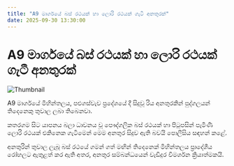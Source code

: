 ```yaml
---
title: "‍A9 මාර්ගයේ බස් රථයක් හා ලොරි රථයක් ගැටී අනතුරක්"
date: 2025-09-30 13:30:00
---
```


# ‍A9 මාර්ගයේ බස් රථයක් හා ලොරි රථයක් ගැටී අනතුරක්

![Thumbnail](https://helakuru.sgp1.cdn.digitaloceanspaces.com/esana/images/lib/accident-new.jpg)

A9 මාර්ගයේ මිහින්තලය, පළුගස්වැව ප්‍රදේශයේ දී සිදුවූ රිය අනතුරකින් පුද්ගලයන් තිදෙනෙකු තුවාල ලබා තිබෙනවා.

කතරගම සිට යාපනය බලා ධාවනය වූ පෞද්ගලික බස් රථයක් හා පිටුපසින් පැමිණි ලොරි රථයක් එකිනෙක ගැටීමෙන් මෙම අනතුර සිදුව ඇති බවයි පොලීසිය සඳහන් කළේ.

අනතුරින් තුවාල ලැබූ බස් රථයේ ගමන් ගත් මඟින් තිදෙනෙක් මිහින්තලය ප්‍රාදේශීය රෝහලට ඇතුළත් කර ඇති අතර, අනතුර සම්බන්ධයෙන් වැඩිදුර විමර්ශන ක්‍රියාත්මකයි.

